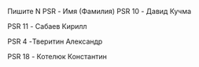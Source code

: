 Пишите N PSR - Имя (Фамилия) 
PSR 10 - Давид Кучма

PSR 11 - Сабаев Кирилл

PSR 4 -Тверитин Александр

PSR 18 - Котелюк Константин